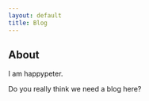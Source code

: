 ```yaml
---
layout: default
title: Blog
---
```


<section class="container content">
  <div class="title"><h1>About</h1></div>

  <p>I am happypeter.</p>

  <p>Do you really think we need a blog here?</p>

</section>
